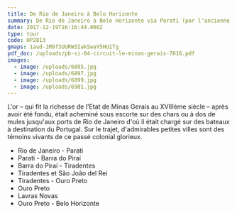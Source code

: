 ```yaml
---
title: De Rio de Janeiro à Belo Horizonte
summary: De Rio de Janeiro à Belo Horizonte via Parati (par l'ancienne estrada Real)
date: 2017-12-19T16:16:44.000Z
type: tour
code: HP2813
gmaps: 1aud-1M9f3UURW3IakSwaY5HU1Tg
pdf_doc: /uploads/pb-si-04-circuit-le-minas-gerais-7016.pdf
images:
  - image: /uploads/6895.jpg
  - image: /uploads/6897.jpg
  - image: /uploads/6899.jpg
  - image: /uploads/6901.jpg
---
```

L'or – qui fit la richesse de l'Etat de Minas Gerais au XVIIIème siècle – après avoir été fondu, était acheminé sous escorte sur des chars ou à dos de mules jusqu'aux ports de Rio de Janeiro d'où il était chargé sur des bateaux à destination du Portugal. Sur le trajet, d'admirables petites villes sont des témoins vivants de ce passé colonial glorieux.

* Rio de Janeiro - Parati
* Parati - Barra do Piraí
* Barra do Piraí - Tiradentes
* Tiradentes et São João del Rei
* Tiradentes - Ouro Preto
* Ouro Preto
* Lavras Novas
* Ouro Preto - Belo Horizonte
